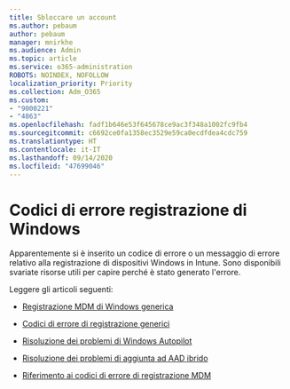 ```yaml
---
title: Sbloccare un account
ms.author: pebaum
author: pebaum
manager: mnirkhe
ms.audience: Admin
ms.topic: article
ms.service: o365-administration
ROBOTS: NOINDEX, NOFOLLOW
localization_priority: Priority
ms.collection: Adm_O365
ms.custom:
- "9000221"
- "4863"
ms.openlocfilehash: fadf1b646e53f645678ce9ac3f348a1002fc9fb4
ms.sourcegitcommit: c6692ce0fa1358ec3529e59ca0ecdfdea4cdc759
ms.translationtype: HT
ms.contentlocale: it-IT
ms.lasthandoff: 09/14/2020
ms.locfileid: "47699046"
---
```

# <a name="windows-enrolment-error-codes"></a>Codici di errore registrazione di Windows

Apparentemente si è inserito un codice di errore o un messaggio di errore relativo alla registrazione di dispositivi Windows in Intune. Sono disponibili svariate risorse utili per capire perché è stato generato l'errore.
 
Leggere gli articoli seguenti:

- [Registrazione MDM di Windows generica](https://docs.microsoft.com/mem/intune/enrollment/troubleshoot-windows-enrollment-errors)

- [Codici di errore di registrazione generici](https://docs.microsoft.com/mem/intune/enrollment/troubleshoot-device-enrollment-in-intune#general-enrollment-error-codes)

- [Risoluzione dei problemi di Windows Autopilot](https://docs.microsoft.com/windows/deployment/windows-autopilot/troubleshooting)

- [Risoluzione dei problemi di aggiunta ad AAD ibrido](https://docs.microsoft.com/azure/active-directory/devices/troubleshoot-hybrid-join-windows-current)

- [Riferimento ai codici di errore di registrazione MDM](https://docs.microsoft.com/windows/win32/mdmreg/mdm-registration-constants)

